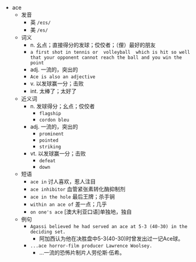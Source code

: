 - ace
  - 发音
    - 英 `/eɪs/`
    - 美 `/es/`
  - 词义
    - n. 幺点；直接得分的发球；佼佼者；（俚）最好的朋友
    - `a first shot in tennis or  volleyball  which is hit so well that your opponent cannot reach the ball and you win the point`
    - adj. 一流的，突出的
    - `Ace is also an adjective`
    - v. 以发球赢一分；击败
    - int. 太棒了；太好了
  - 近义词
    - n. 发球得分；幺点；佼佼者
      - `flagship`
      - `cordon bleu`
    - adj. 一流的，突出的
      - `prominent`
      - `pointed`
      - `striking`
    - vt. 以发球赢一分；击败
      - `defeat`
      - `down`
  - 短语
    - `ace in` 讨人喜欢，惹人注目 
    - `ace inhibitor` 血管紧张素转化酶抑制剂 
    - `ace in the hole` 最后王牌；杀手锏 
    - `within an ace of` 差一点；几乎 
    - `on one's ace` [澳大利亚口语]单独地，独自 
  - 例句
    - `Agassi believed he had served an ace at 5-3 (40-30) in the deciding set.`
      - 阿加西认为他在决胜盘中5-3(40-30)时曾发出过一记Ace球。
    - `...ace horror-film producer Lawrence Woolsey.`
      - …一流的恐怖片制片人劳伦斯·伍希。

